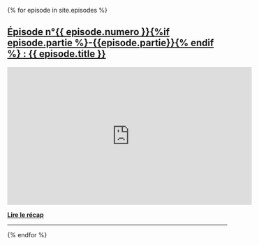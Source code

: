 {% for episode in site.episodes %}

  <h2><a href="{{ episode.url | relative_url }}">Épisode n°{{ episode.numero }}{%if episode.partie %}-{{episode.partie}}{% endif %} : {{ episode.title }}</a></h2>

  <iframe width="560" height="315" src="https://www.youtube.com/embed/{{ episode.id_video }}" frameborder="0" allow="autoplay; encrypted-media" allowfullscreen></iframe>

  <strong><a href="{{ episode.url }}">Lire le récap</a></strong>

  <hr />
{% endfor %}
